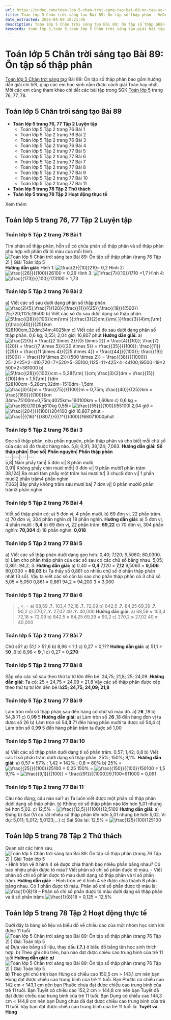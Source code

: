 ```yaml
---
url: https://vndoc.com/toan-lop-5-chan-troi-sang-tao-bai-89-on-tap-so-thap-phan-336741
title: Toán lớp 5 Chân trời sáng tạo Bài 89: Ôn tập số thập phân - VnDoc.com
date_extracted: 2025-04-09 10:21:46
description: Toán lớp 5 Chân trời sáng tạo Bài 89: Ôn tập số thập phân bao gồm hướng dẫn giải chi tiết, giúp các em học sinh nắm được cách giải Toán hay nhất. Mời các em cùng tham khảo chi tiết các bài tập Toán lớp 5 trang 76.
keywords: toán lớp 5,toán 5,toán lớp 5 Chân trời sáng tạo,giải bài tập toán lớp 5 Chân trời sáng tạo,giải toán lớp 5 Chân trời sáng tạo,toán lớp 5 sách Chân trời sáng tạo,toán 5 Chân trời sáng tạo,giải sách toán lớp 5 Chân trời sáng tạo,Toán lớp 5 Chân trời sáng tạo Bài 89,Toán lớp 5 Chân trời sáng tạo trang 76,Giải Toán lớp 5 Chân trời sáng tạo trang 76,Ôn tập số thập phân trang 76 lớp 5
---
```


# Toán lớp 5 Chân trời sáng tạo Bài 89: Ôn tập số thập phân
[Toán lớp 5 Chân trời sáng tạo](<https://vndoc.com/toan-lop-5-chan-troi-sang-tao>) Bài 89: Ôn tập số thập phân bao gồm hướng dẫn giải chi tiết, giúp các em học sinh nắm được cách giải Toán hay nhất. Mời các em cùng tham khảo chi tiết các bài tập trong SGK [Toán lớp 5](<https://vndoc.com/toan-lop5>) trang 76, 77, 78.
## **Toán lớp 5 Chân trời sáng tạo Bài 89**
  * **Toán lớp 5 trang 76, 77 Tập 2 Luyện tập**
    * Toán lớp 5 Tập 2 trang 76 Bài 1
    * Toán lớp 5 Tập 2 trang 76 Bài 2
    * Toán lớp 5 Tập 2 trang 76 Bài 3
    * Toán lớp 5 Tập 2 trang 76 Bài 4
    * Toán lớp 5 Tập 2 trang 77 Bài 5
    * Toán lớp 5 Tập 2 trang 77 Bài 6
    * Toán lớp 5 Tập 2 trang 77 Bài 7
    * Toán lớp 5 Tập 2 trang 77 Bài 8
    * Toán lớp 5 Tập 2 trang 77 Bài 9
    * Toán lớp 5 Tập 2 trang 77 Bài 10
    * Toán lớp 5 Tập 2 trang 77 Bài 11
  * **Toán lớp 5 trang 78 Tập 2 Thử thách**
  * **Toán lớp 5 trang 78 Tập 2 Hoạt động thực tế**

Xem thêm
## **Toán lớp 5 trang 76, 77 Tập 2 Luyện tập**
### **Toán lớp 5 Tập 2 trang 76 Bài 1**
Tìm phân số thập phân, hỗn số có chứa phân số thập phân và số thập phân phù hợp với phần đã tô màu của mỗi hình.
![Toán lớp 5 Chân trời sáng tạo Bài 89: Ôn tập số thập phân \(trang 76 Tập 2\) | Giải Toán lớp 5](https://i.vdoc.vn/data/image/2025/02/20/bai-89-on-tap-so-thap-phan-221415.png)
**Hướng dẫn giải:**
Hình 1: ![\\frac{2}{{10}}](https://i.vdoc.vn/data/image/blank.png)210= 0,2
Hình 2: ![\\frac{{26}}{{100}}](https://i.vdoc.vn/data/image/blank.png)26100 = 0,26
Hình 3: ![1\\frac{7}{{10}}](https://i.vdoc.vn/data/image/blank.png)1710 =1,7
Hình 4: ![\\frac{{173}}{{100}}](https://i.vdoc.vn/data/image/blank.png)173100 = 1,73
### **Toán lớp 5 Tập 2 trang 76 Bài 2**
a\) Viết các số sau dưới dạng phân số thập phân.
![\\frac{2}{5};\\frac{7}{{20}};\\frac{{11}}{{25}};\\frac{{19}}{{500}}](https://i.vdoc.vn/data/image/blank.png)25;720;1125;19500
b\) Viết các số đo sau dưới dạng số thập phân.
![5\\frac{{28}}{{100}}cm{\\rm{ }};\\frac{3}{2}dm;{\\rm{ }}\\frac{3}{4}m;{\\rm{ }}\\frac{{40}}{{25}}km](https://i.vdoc.vn/data/image/blank.png)528100cm;32dm;34m;4025km
c\) Viết các số đo sau dưới dạng phân số thập phân.
0,6 kg; 0,55l; 2,04 giờ; 16,807 phút
**Hướng dẫn giải:**
a\) ![\\frac{2}{5} = \\frac{{2 \\times 2}}{{5 \\times 2}} = \\frac{4}{{10}}; \\frac{7}{{20}} = \\frac{{7 \\times 5}}{{20 \\times 5}} = \\frac{{35}}{{100}}; \\frac{{11}}{{25}} = \\frac{{11 \\times 4}}{{25 \\times 4}} = \\frac{{44}}{{100}}; \\frac{{19}}{{500}} = \\frac{{19 \\times 2}}{{500 \\times 2}} = \\frac{{38}}{{1000}}](https://i.vdoc.vn/data/image/blank.png)25=2×25×2=410;720=7×520×5=35100;1125=11×425×4=44100;19500=19×2500×2=381000
b\) ![5\\frac{{28}}{{100}}cm = 5,28{\\rm{ }}cm; \\frac{3}{2}dm = \\frac{{15}}{{10}}dm = 1,5{\\rm{ }}dm](https://i.vdoc.vn/data/image/blank.png)528100cm=5,28cm;32dm=1510dm=1,5dm
![\\frac{3}{4}m = \\frac{{75}}{{100}}m = 0,75m; \\frac{{40}}{{25}}km = \\frac{{160}}{{100}}km](https://i.vdoc.vn/data/image/blank.png)34m=75100m=0,75m;4025km=160100km = 1,60km
c\) 0,6 kg = ![\\frac{6}{{10}}kg](https://i.vdoc.vn/data/image/blank.png)610kg
0,55l= ![\\frac{{55}}{{100}}l](https://i.vdoc.vn/data/image/blank.png)55100l
2,04 giờ = ![\\frac{{204}}{{100}}](https://i.vdoc.vn/data/image/blank.png)204100 giờ
16,807 phút = ![\\frac{{{{16}^{}}807}}{{{1^{}}000}}](https://i.vdoc.vn/data/image/blank.png)168071000phút
### **Toán lớp 5 Tập 2 trang 76 Bài 3**
Đọc số thập phân, nêu phần nguyên, phần thập phân và cho biết mỗi chữ số của các số đó thuộc hàng nào.
5,8; 0,91; 38,124; 7,063.
**Hướng dẫn giải:**
**Số thập phân**| **Đọc số**| **Phần nguyên**| **Phần thập phân**  
---|---|---|---  
5,8| Năm phẩy tám| 5 đơn vị| 8 phần mười  
0,91| Không phẩy chín mươi mốt| 0 đơn vị| 9 phần mười1 phần trăm  
38,124| Ba mươi tám phẩy một trăm hai mươi tư| 3 chục8 đơn vị| 1 phần mười2 phần trăm4 phần nghìn  
7,063| Bảy phẩy không trăm sáu mươi ba| 7 đơn vị| 0 phần mười6 phần trăm3 phần nghìn  
### **Toán lớp 5 Tập 2 trang 76 Bài 4**
Viết số thập phân có:
a\) 5 đơn vị, 4 phần mười.
b\) 69 đơn vị, 22 phần trăm.
c\) 70 đơn vị, 304 phần nghìn
d\) 18 phần nghìn.
**Hướng dẫn giải:**
a\) 5 đơn vị, 4 phần mười : **5,4**
b\) 69 đơn vị, 22 phần trăm: **69,22**
c\) 70 đơn vị, 304 phần nghìn: **70,304**
d\) 18 phần nghìn: **0,018**
### **Toán lớp 5 Tập 2 trang 77 Bài 5**
a\) Viết các số thập phân dưới dạng gọn hơn.
0,40; 7,120; 9,5060; 80,0300.
b\) Làm cho phần thập phân của các số sau có các chữ số bằng nhau.
5,05; 0,861; 94,2; 3.
**Hướng dẫn giải:**
a\) 0,40 = **0,4**
7,120 = **7,12**
9,5060 = **9,506**
80,0300 = **80,03**
b\)
Ta thấy số 0,861 có nhiều chữ số ở phần thập phân nhất \(3 số\). Vậy ta viết các số còn lại sao cho phần thập phân có 3 chữ số
5,05 = 5,050
0,861 = 0,861
94,2 = 94,200
3 = 3,000
### **Toán lớp 5 Tập 2 trang 77 Bài 6**
>, <, =
a\) 68,59 **.?.** 103,4
72,18 **.?.** 72,09
b\) 842,5 **.?.** 84,25
69,39 **.?.** 90,2
c\) 270,2 **.?.** 27,02
40 **.?.** 40,000
**Hướng dẫn giải:**
a\) 68,59 **<** 103,4
72,18 **>** 72,09
b\) 842,5 **>** 84,25
69,39 **<** 90,2
c\) 270,2 **>** 27,02
40 **=** 40,000
### **Toán lớp 5 Tập 2 trang 77 Bài 7**
Chữ số?
a\) 51,1 > 5?,6
b\) 8,96 < ?,1
c\) 0,27 = 0,???
**Hướng dẫn giải:**
a\) 51,1 > 5**0** ,6
b\) 8,96 < **9** ,1
c\) 0,27 = 0,**270**
### **Toán lớp 5 Tập 2 trang 77 Bài 8**
Sắp xếp các số sau theo thứ tự từ lớn đến bé.
24,75; 21,8; 25; 24,09.
**Hướng dẫn giải:**
Ta có: 25 > 24,75 > 24,09 > 21,8
Vậy các số thập phân được xếp theo thứ tự từ lớn đến bé là**25; 24,75; 24,09; 21,8**
### **Toán lớp 5 Tập 2 trang 77 Bài 9**
Làm tròn mỗi số thập phân sau đến hàng có chữ số màu đỏ.
a\) 2**6** ,18
b\) 54,**3** 71
c\) 0,9**9** 5
**Hướng dẫn giải:**
a\) Làm tròn số 2**6** ,18 đến hàng đơn vị ta được số 26
b\) Làm tròn số 54,**3** 71 đến hàng phần mười ta được số 54,4
c\) Làm tròn số 0,9**9** 5 đến hàng phần trăm ta được số 1,00
### **Toán lớp 5 Tập 2 trang 77 Bài 10**
a\) Viết các số thập phân dưới dạng tỉ số phần trăm.
0,57; 1,42; 0,8
b\) Viết các tỉ số phần trăm dưới dạng số thập phân.
25%; 150%; 9,1%.
**Hướng dẫn giải:**
a\) 0,57 = 57% ; 1,42 = 142% ; 0,8 = 80%
b\) 25% = ![\\frac{{25}}{{100}}](https://i.vdoc.vn/data/image/blank.png)25100 = 0,25
150% = ![\\frac{{150}}{{100}}](https://i.vdoc.vn/data/image/blank.png)150100 = 1,5
9,1% = ![\\frac{{9,1}}{{100}} = \\frac{{91}}{{1000}}](https://i.vdoc.vn/data/image/blank.png)9,1100=911000 = 0,091
### **Toán lớp 5 Tập 2 trang 77 Bài 11**
Câu nào đúng, câu nào sai?
a\) Ta luôn viết được một phân số thập phân dưới dạng số thập phân.
b\) Không có số thập phân nào lớn hơn 5,01 nhưng bé hơn 5,02.
c\) 12,5% = ![\\frac{{12,5}}{{100}}](https://i.vdoc.vn/data/image/blank.png)12,5100
**Hướng dẫn giải:**
a\) Đúng
b\) Sai \(Vì có rất nhiều số thập phân lớn hơn 5,01 nhưng bé hơn 5,02. Ví dụ: 5,011; 5,012; 5,0123;…\)
c\) Sai
Sửa lại: 12,5% = ![\\frac{125}{100}](https://i.vdoc.vn/data/image/blank.png)125100
## **Toán lớp 5 trang 78 Tập 2 Thử thách**
Quan sát các hình sau.
![Toán lớp 5 Chân trời sáng tạo Bài 89: Ôn tập số thập phân \(trang 76 Tập 2\) | Giải Toán lớp 5](https://i.vdoc.vn/data/image/2025/02/20/bai-89-on-tap-so-thap-phan-221416.png)
\- Hình tròn vẽ ở hình 4 sẽ được chia thành bao nhiêu phần bằng nhau?
Có bao nhiêu phần được tô màu? Viết phân số chỉ số phần được tô màu.
\- Viết phân số chỉ số phần được tô màu dưới dạng số thập phân và tỉ số phần trăm.
**Hướng dẫn giải:**
– Hình tròn vẽ ở hình 4 sẽ được chia thành 8 phần bằng nhau. Có 1 phần được tô màu. Phân số chỉ số phần được tô màu là: ![\\frac{1}{8}](https://i.vdoc.vn/data/image/blank.png)18
– Phân số chỉ số phần được tô màu dưới dạng số thập phân và tỉ số phần trăm:
![\\frac{1}{8}](https://i.vdoc.vn/data/image/blank.png)18 = 0,125 = 12,5%
## **Toán lớp 5 trang 78 Tập 2 Hoạt động thực tế**
Dưới đây là bảng số liệu và biểu đồ về chiều cao của một nhóm học sinh khi được 11 tuổi.
![Toán lớp 5 Chân trời sáng tạo Bài 89: Ôn tập số thập phân \(trang 76 Tập 2\) | Giải Toán lớp 5](https://i.vdoc.vn/data/image/2025/02/20/bai-89-on-tap-so-thap-phan-221417.png)
a\) Dựa vào bẳng số liệu, thay dấu **\(.?.\)** ở biểu đồ bằng tên học sinh thích hợp.
b\) Theo ghi chú trên, bạn nào đạt được chiều cao trung bình của trẻ 11 tuổi
**Hướng dẫn giải:**
_**a\)**_
![Toán lớp 5 Chân trời sáng tạo Bài 89: Ôn tập số thập phân \(trang 76 Tập 2\) | Giải Toán lớp 5](https://i.vdoc.vn/data/image/2025/02/20/bai-89-on-tap-so-thap-phan-221418.png)
**b\)**
Theo ghi chú trên bạn Hùng có chiều cao 150,5 cm > 143,1 cm nên bạn Hùng đạt được chiều cao trung bình của trẻ 11 tuổi.
Bạn Phước có chiều cao 142 cm < 143,1 cm nên bạn Phước chưa đạt được chiều cao trung bình của trẻ 11 tuổi.
Bạn Tuyết có chiều cao 152,2 cm > 144,8 cm nên bạn Tuyết đã đạt được chiều cao trung bình của trẻ 11 tuổi.
Bạn Dung có chiều cao 144,3 cm < 144,8 cm nên bạn Dung chưa đã đạt được chiều cao trung bình của trẻ 11 tuổi.
Vậy bạn đạt được chiều cao trung bình của trẻ 11 tuổi là: **Tuyết và Hùng**

